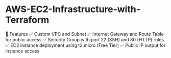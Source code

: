 # AWS-EC2-Infrastructure-with-Terraform
📌 Features ✅ Custom VPC and Subnet  ✅ Internet Gateway and Route Table for public access  ✅ Security Group with port 22 (SSH) and 80 (HTTP) rules  ✅ EC2 instance deployment using t2.micro (Free Tier)  ✅ Public IP output for instance access
